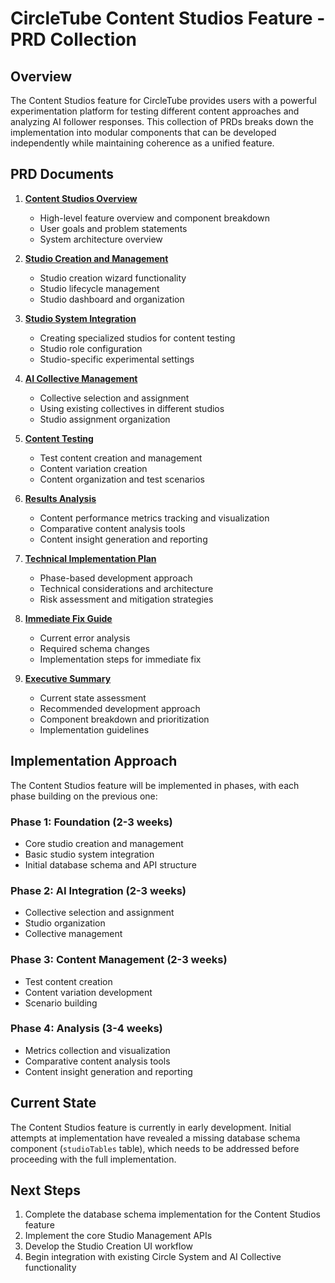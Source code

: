 # CircleTube Content Studios Feature - PRD Collection

## Overview

The Content Studios feature for CircleTube provides users with a powerful experimentation platform for testing different content approaches and analyzing AI follower responses. This collection of PRDs breaks down the implementation into modular components that can be developed independently while maintaining coherence as a unified feature.

## PRD Documents

1. [**Content Studios Overview**](01-content-studios-overview.md)
   - High-level feature overview and component breakdown
   - User goals and problem statements
   - System architecture overview

2. [**Studio Creation and Management**](02-studio-creation-management.md)
   - Studio creation wizard functionality
   - Studio lifecycle management
   - Studio dashboard and organization

3. [**Studio System Integration**](03-studio-system-integration.md)
   - Creating specialized studios for content testing
   - Studio role configuration
   - Studio-specific experimental settings

4. [**AI Collective Management**](04-ai-collective-management.md)
   - Collective selection and assignment
   - Using existing collectives in different studios
   - Studio assignment organization

5. [**Content Testing**](05-content-testing.md)
   - Test content creation and management
   - Content variation creation
   - Content organization and test scenarios

6. [**Results Analysis**](06-results-analysis.md)
   - Content performance metrics tracking and visualization
   - Comparative content analysis tools
   - Content insight generation and reporting

7. [**Technical Implementation Plan**](07-technical-implementation-plan.md)
   - Phase-based development approach
   - Technical considerations and architecture
   - Risk assessment and mitigation strategies

8. [**Immediate Fix Guide**](08-immediate-fix-guide.md)
   - Current error analysis
   - Required schema changes
   - Implementation steps for immediate fix

9. [**Executive Summary**](09-executive-summary.md)
   - Current state assessment
   - Recommended development approach
   - Component breakdown and prioritization
   - Implementation guidelines

## Implementation Approach

The Content Studios feature will be implemented in phases, with each phase building on the previous one:

### Phase 1: Foundation (2-3 weeks)
- Core studio creation and management
- Basic studio system integration
- Initial database schema and API structure

### Phase 2: AI Integration (2-3 weeks)
- Collective selection and assignment
- Studio organization
- Collective management

### Phase 3: Content Management (2-3 weeks)
- Test content creation
- Content variation development
- Scenario building

### Phase 4: Analysis (3-4 weeks)
- Metrics collection and visualization
- Comparative content analysis tools
- Content insight generation and reporting

## Current State

The Content Studios feature is currently in early development. Initial attempts at implementation have revealed a missing database schema component (`studioTables` table), which needs to be addressed before proceeding with the full implementation.

## Next Steps

1. Complete the database schema implementation for the Content Studios feature
2. Implement the core Studio Management APIs
3. Develop the Studio Creation UI workflow
4. Begin integration with existing Circle System and AI Collective functionality